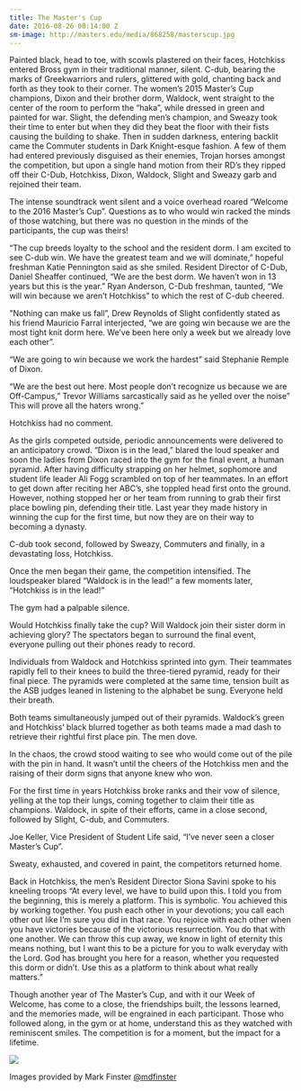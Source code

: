 ```yaml
---
title: The Master's Cup
date: 2016-08-26 00:14:00 Z
sm-image: http://masters.edu/media/868258/masterscup.jpg
---
```


Painted black, head to toe, with scowls plastered on their faces, Hotchkiss entered Bross gym in their traditional manner, silent. C-dub, bearing the marks of Greekwarriors and rulers, glittered with gold, chanting back and forth as they took to their corner. The women’s 2015 Master’s Cup champions, Dixon and their brother dorm, Waldock, went straight to the center of the room to perform the “haka”, while dressed in green and painted for war. Slight, the defending men’s champion, and Sweazy took their time to enter but when they did they beat the floor with their fists causing the building to shake. Then in sudden darkness, entering backlit came the Commuter students in Dark Knight-esque fashion. A few of them had entered previously disguised as their enemies, Trojan horses amongst the competition, but upon a single hand motion from their RD’s they ripped off their C-Dub, Hotchkiss, Dixon, Waldock, Slight and Sweazy garb and rejoined their team.

The intense soundtrack went silent and a voice overhead roared “Welcome to the 2016 Master’s Cup”. Questions as to who would win racked the minds of those watching, but there was no question in the minds of the participants, the cup was theirs!

“The cup breeds loyalty to the school and the resident dorm. I am excited to see C-dub win. We have the greatest team and we will dominate,” hopeful freshman Katie Pennington said as she smiled. Resident Director of C-Dub, Daniel Sheaffer continued, “We are the best dorm. We haven’t won in 13 years but this is the year.” Ryan Anderson, C-Dub freshman, taunted, “We will win because we aren’t Hotchkiss” to which the rest of C-dub cheered.

"Nothing can make us fall”, Drew Reynolds of Slight confidently stated as his friend Mauricio Farral interjected, “we are going win because we are the most tight knit dorm here. We’ve been here only a week but we already love each other”.

“We are going to win because we work the hardest” said Stephanie Remple of Dixon.

“We are the best out here. Most people don’t recognize us because we are Off-Campus,” Trevor Williams sarcastically said as he yelled over the noise” This will prove all the haters wrong.”

Hotchkiss had no comment.

As the girls competed outside, periodic announcements were delivered to an anticipatory crowd. “Dixon is in the lead,” blared the loud speaker and soon the ladies from Dixon raced into the gym for the final event, a human pyramid. After having difficulty strapping on her helmet, sophomore and student life leader Ali Fogg scrambled on top of her teammates. In an effort to get down after reciting her ABC’s, she toppled head first onto the ground. However, nothing stopped her or her team from running to grab their first place bowling pin, defending their title. Last year they made history in winning the cup for the first time, but now they are on their way to becoming a dynasty.

C-dub took second, followed by Sweazy, Commuters and finally, in a devastating loss, Hotchkiss.

Once the men began their game, the competition intensified. The loudspeaker blared “Waldock is in the lead!” a few moments later, “Hotchkiss is in the lead!”

The gym had a palpable silence.

Would Hotchkiss finally take the cup? Will Waldock join their sister dorm in achieving glory? The spectators began to surround the final event, everyone pulling out their phones ready to record.

Individuals from Waldock and Hotchkiss sprinted into gym. Their teammates rapidly fell to their knees to build the three-tiered pyramid, ready for their final piece. The pyramids were completed at the same time, tension built as the ASB judges leaned in listening to the alphabet be sung. Everyone held their breath.

Both teams simultaneously jumped out of their pyramids. Waldock’s green and Hotchkiss’ black blurred together as both teams made a mad dash to retrieve their rightful first place pin. The men dove.

In the chaos, the crowd stood waiting to see who would come out of the pile with the pin in hand. It wasn’t until the cheers of the Hotchkiss men and the raising of their dorm signs that anyone knew who won.

For the first time in years Hotchkiss broke ranks and their vow of silence, yelling at the top their lungs, coming together to claim their title as champions. Waldock, in spite of their efforts, came in a close second, followed by Slight, C-dub, and Commuters.

Joe Keller, Vice President of Student Life said, “I’ve never seen a closer Master’s Cup”.

Sweaty, exhausted, and covered in paint, the competitors returned home.

Back in Hotchkiss, the men’s Resident Director Siona Savini spoke to his kneeling troops “At every level, we have to build upon this. I told you from the beginning, this is merely a platform. This is symbolic. You achieved this by working together. You push each other in your devotions; you call each other out like I’m sure you did in that race. You rejoice with each other when you have victories because of the victorious resurrection. You do that with one another. We can throw this cup away, we know in light of eternity this means nothing, but I want this to be a picture for you to walk everyday with the Lord. God has brought you here for a reason, whether you requested this dorm or didn’t. Use this as a platform to think about what really matters.”

Though another year of The Master’s Cup, and with it our Week of Welcome, has come to a close, the friendships built, the lessons learned, and the memories made, will be engrained in each participant. Those who followed along, in the gym or at home, understand this as they watched with reminiscent smiles. The competition is for a moment, but the impact for a lifetime.

![](http://masters.edu/media/868255/masters-cup-finals-68.jpg?width=773px&height=515px)

Images provided by Mark Finster [@mdfinster](https://www.instagram.com/mdfinster/)